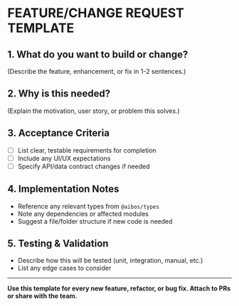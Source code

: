 # FEATURE/CHANGE REQUEST TEMPLATE

## 1. What do you want to build or change?
(Describe the feature, enhancement, or fix in 1-2 sentences.)

## 2. Why is this needed?
(Explain the motivation, user story, or problem this solves.)

## 3. Acceptance Criteria
- [ ] List clear, testable requirements for completion
- [ ] Include any UI/UX expectations
- [ ] Specify API/data contract changes if needed

## 4. Implementation Notes
- Reference any relevant types from `@aibos/types`
- Note any dependencies or affected modules
- Suggest a file/folder structure if new code is needed

## 5. Testing & Validation
- Describe how this will be tested (unit, integration, manual, etc.)
- List any edge cases to consider

---
**Use this template for every new feature, refactor, or bug fix. Attach to PRs or share with the team.**